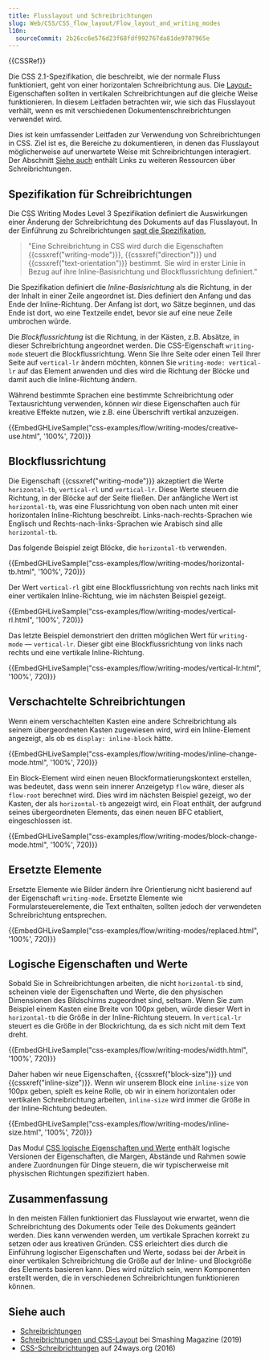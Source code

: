 ```yaml
---
title: Flusslayout und Schreibrichtungen
slug: Web/CSS/CSS_flow_layout/Flow_layout_and_writing_modes
l10n:
  sourceCommit: 2b26cc6e576d23f68fdf992767da81de9707965e
---
```


{{CSSRef}}

Die CSS 2.1-Spezifikation, die beschreibt, wie der normale Fluss funktioniert, geht von einer horizontalen Schreibrichtung aus. Die [Layout-](/de/docs/Web/CSS/CSS_flow_layout/Block_and_inline_layout_in_normal_flow) Eigenschaften sollten in vertikalen Schreibrichtungen auf die gleiche Weise funktionieren. In diesem Leitfaden betrachten wir, wie sich das Flusslayout verhält, wenn es mit verschiedenen Dokumentenschreibrichtungen verwendet wird.

Dies ist kein umfassender Leitfaden zur Verwendung von Schreibrichtungen in CSS. Ziel ist es, die Bereiche zu dokumentieren, in denen das Flusslayout möglicherweise auf unerwartete Weise mit Schreibrichtungen interagiert. Der Abschnitt [Siehe auch](#siehe_auch) enthält Links zu weiteren Ressourcen über Schreibrichtungen.

## Spezifikation für Schreibrichtungen

Die CSS Writing Modes Level 3 Spezifikation definiert die Auswirkungen einer Änderung der Schreibrichtung des Dokuments auf das Flusslayout. In der Einführung zu Schreibrichtungen [sagt die Spezifikation](https://drafts.csswg.org/css-writing-modes-3/#text-flow),

> "Eine Schreibrichtung in CSS wird durch die Eigenschaften {{cssxref("writing-mode")}}, {{cssxref("direction")}} und {{cssxref("text-orientation")}} bestimmt. Sie wird in erster Linie in Bezug auf ihre Inline-Basisrichtung und Blockflussrichtung definiert."

Die Spezifikation definiert die _Inline-Basisrichtung_ als die Richtung, in der der Inhalt in einer Zeile angeordnet ist. Dies definiert den Anfang und das Ende der Inline-Richtung. Der Anfang ist dort, wo Sätze beginnen, und das Ende ist dort, wo eine Textzeile endet, bevor sie auf eine neue Zeile umbrochen würde.

Die _Blockflussrichtung_ ist die Richtung, in der Kästen, z.B. Absätze, in dieser Schreibrichtung angeordnet werden. Die CSS-Eigenschaft `writing-mode` steuert die Blockflussrichtung. Wenn Sie Ihre Seite oder einen Teil Ihrer Seite auf `vertical-lr` ändern möchten, können Sie `writing-mode: vertical-lr` auf das Element anwenden und dies wird die Richtung der Blöcke und damit auch die Inline-Richtung ändern.

Während bestimmte Sprachen eine bestimmte Schreibrichtung oder Textausrichtung verwenden, können wir diese Eigenschaften auch für kreative Effekte nutzen, wie z.B. eine Überschrift vertikal anzuzeigen.

{{EmbedGHLiveSample("css-examples/flow/writing-modes/creative-use.html", '100%', 720)}}

## Blockflussrichtung

Die Eigenschaft {{cssxref("writing-mode")}} akzeptiert die Werte `horizontal-tb`, `vertical-rl` und `vertical-lr`. Diese Werte steuern die Richtung, in der Blöcke auf der Seite fließen. Der anfängliche Wert ist `horizontal-tb`, was eine Flussrichtung von oben nach unten mit einer horizontalen Inline-Richtung beschreibt. Links-nach-rechts-Sprachen wie Englisch und Rechts-nach-links-Sprachen wie Arabisch sind alle `horizontal-tb`.

Das folgende Beispiel zeigt Blöcke, die `horizontal-tb` verwenden.

{{EmbedGHLiveSample("css-examples/flow/writing-modes/horizontal-tb.html", '100%', 720)}}

Der Wert `vertical-rl` gibt eine Blockflussrichtung von rechts nach links mit einer vertikalen Inline-Richtung, wie im nächsten Beispiel gezeigt.

{{EmbedGHLiveSample("css-examples/flow/writing-modes/vertical-rl.html", '100%', 720)}}

Das letzte Beispiel demonstriert den dritten möglichen Wert für `writing-mode` — `vertical-lr`. Dieser gibt eine Blockflussrichtung von links nach rechts und eine vertikale Inline-Richtung.

{{EmbedGHLiveSample("css-examples/flow/writing-modes/vertical-lr.html", '100%', 720)}}

## Verschachtelte Schreibrichtungen

Wenn einem verschachtelten Kasten eine andere Schreibrichtung als seinem übergeordneten Kasten zugewiesen wird, wird ein Inline-Element angezeigt, als ob es `display: inline-block` hätte.

{{EmbedGHLiveSample("css-examples/flow/writing-modes/inline-change-mode.html", '100%', 720)}}

Ein Block-Element wird einen neuen Blockformatierungskontext erstellen, was bedeutet, dass wenn sein innerer Anzeigetyp `flow` wäre, dieser als `flow-root` berechnet wird. Dies wird im nächsten Beispiel gezeigt, wo der Kasten, der als `horizontal-tb` angezeigt wird, ein Float enthält, der aufgrund seines übergeordneten Elements, das einen neuen BFC etabliert, eingeschlossen ist.

{{EmbedGHLiveSample("css-examples/flow/writing-modes/block-change-mode.html", '100%', 720)}}

## Ersetzte Elemente

Ersetzte Elemente wie Bilder ändern ihre Orientierung nicht basierend auf der Eigenschaft `writing-mode`. Ersetzte Elemente wie Formularsteuerelemente, die Text enthalten, sollten jedoch der verwendeten Schreibrichtung entsprechen.

{{EmbedGHLiveSample("css-examples/flow/writing-modes/replaced.html", '100%', 720)}}

## Logische Eigenschaften und Werte

Sobald Sie in Schreibrichtungen arbeiten, die nicht `horizontal-tb` sind, scheinen viele der Eigenschaften und Werte, die den physischen Dimensionen des Bildschirms zugeordnet sind, seltsam. Wenn Sie zum Beispiel einem Kasten eine Breite von 100px geben, würde dieser Wert in `horizontal-tb` die Größe in der Inline-Richtung steuern. In `vertical-lr` steuert es die Größe in der Blockrichtung, da es sich nicht mit dem Text dreht.

{{EmbedGHLiveSample("css-examples/flow/writing-modes/width.html", '100%', 720)}}

Daher haben wir neue Eigenschaften, {{cssxref("block-size")}} und {{cssxref("inline-size")}}. Wenn wir unserem Block eine `inline-size` von 100px geben, spielt es keine Rolle, ob wir in einem horizontalen oder vertikalen Schreibrichtung arbeiten, `inline-size` wird immer die Größe in der Inline-Richtung bedeuten.

{{EmbedGHLiveSample("css-examples/flow/writing-modes/inline-size.html", '100%', 720)}}

Das Modul [CSS logische Eigenschaften und Werte](/de/docs/Web/CSS/CSS_logical_properties_and_values) enthält logische Versionen der Eigenschaften, die Margen, Abstände und Rahmen sowie andere Zuordnungen für Dinge steuern, die wir typischerweise mit physischen Richtungen spezifiziert haben.

## Zusammenfassung

In den meisten Fällen funktioniert das Flusslayout wie erwartet, wenn die Schreibrichtung des Dokuments oder Teile des Dokuments geändert werden. Dies kann verwenden werden, um vertikale Sprachen korrekt zu setzen oder aus kreativen Gründen. CSS erleichtert dies durch die Einführung logischer Eigenschaften und Werte, sodass bei der Arbeit in einer vertikalen Schreibrichtung die Größe auf der Inline- und Blockgröße des Elements basieren kann. Dies wird nützlich sein, wenn Komponenten erstellt werden, die in verschiedenen Schreibrichtungen funktionieren können.

## Siehe auch

- [Schreibrichtungen](/de/docs/Web/CSS/CSS_writing_modes)
- [Schreibrichtungen und CSS-Layout](https://www.smashingmagazine.com/2019/08/writing-modes-layout/) bei Smashing Magazine (2019)
- [CSS-Schreibrichtungen](https://24ways.org/2016/css-writing-modes/) auf 24ways.org (2016)
